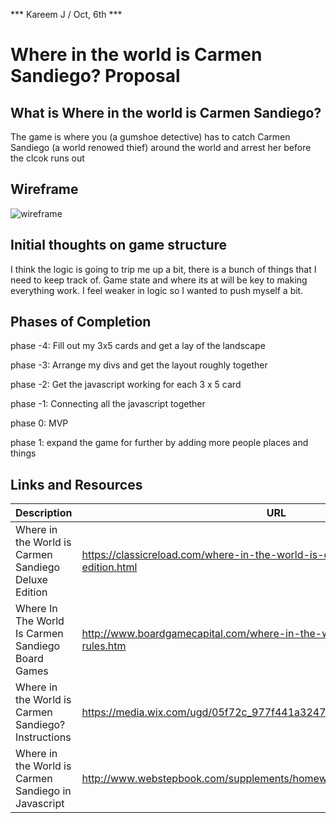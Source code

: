 *** Kareem J / Oct, 6th ***

# Where in the world is Carmen Sandiego? Proposal

## What is Where in the world is Carmen Sandiego?

The game is where you (a gumshoe detective) has to catch Carmen Sandiego (a world renowed thief) around the world and arrest her before the clcok runs out

## Wireframe

![wireframe](outline.jpg)

## Initial thoughts on game structure

I think the logic is going to trip me up a bit, there is a bunch of things that I need to keep track of. Game state and where its at will be key to making everything work. I feel weaker in logic so I wanted to push myself a bit.

## Phases of Completion

phase -4: Fill out my 3x5 cards and get a lay of the landscape

phase -3: Arrange my divs and get the layout roughly together

phase -2: Get the javascript working for each 3 x 5 card

phase -1: Connecting all the javascript together

phase 0: MVP

phase 1: expand the game for further by adding more people places and things 


## Links and Resources
| Description | URL |
| --- | --- |
| Where in the World is Carmen Sandiego Deluxe Edition | https://classicreload.com/where-in-the-world-is-carmen-sandiego-deluxe-edition.html |
| Where In The World Is Carmen Sandiego Board Games | http://www.boardgamecapital.com/where-in-the-world-is-carmen-sandiego-rules.htm |
| Where in the World is Carmen Sandiego? Instructions | https://media.wix.com/ugd/05f72c_977f441a32474b37beb57043a514158a.pdf |
| Where in the World is Carmen Sandiego in Javascript | http://www.webstepbook.com/supplements/homework/10-carmen_sandiego/ |
